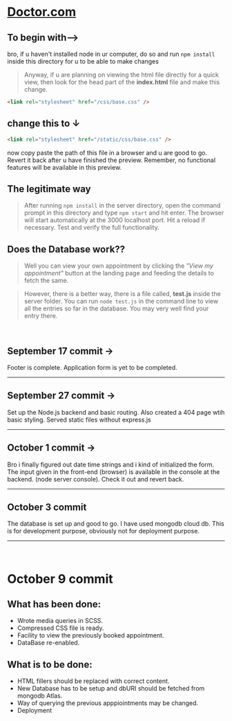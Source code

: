 # [Doctor.com](https://github.com/mahessh77melo/Doctor.com "Visit the repo")

## To begin with-->

bro, if u haven't installed node in ur computer, do so and run `npm install` inside this directory for u to be able to make changes

> Anyway, if u are planning on viewing the html file directly for a quick view, then look for the head part of the **index.html** file and make this change.

```html
<link rel="stylesheet" href="/css/base.css" />
```

## change this to &darr;

```html
<link rel="stylesheet" href="/static/css/base.css" />
```

now copy paste the path of this file in a browser and u are good to go. Revert it back after u have finished the preview. Remember, no functional features will be available in this preview.

## The legitimate way

> After running `npm install` in the server directory, open the command prompt in this directory and type `npm start` and hit enter.
> The browser will start automatically at the 3000 localhost port. Hit a reload if necessary. Test and verify the full functionality.

## Does the Database work??

> Well you can view your own appointment by clicking the _"View my appointment"_ button at the landing page and feeding the details to fetch the same.

> However, there is a better way, there is a file called, **test.js** inside the server folder. You can run `node test.js` in the command line to view all the entries so far in the database. You may very well find your entry there.

<br/>

## September 17 commit ->

Footer is complete. Application form is yet to be completed.

---

## September 27 commit ->

Set up the Node.js backend and basic routing. Also created a 404 page wtih basic styling.
Served static files without express.js

---

## October 1 commit ->

Bro i finally figured out date time strings and i kind of initialized the form. The input given in the front-end (browser) is available in the console at the backend. (node server console). Check it out and revert back.

---

## October 3 commit

The database is set up and good to go.
I have used mongodb cloud db. This is for development purpose, obviously not for deployment purpose.

---

<br/>

# October 9 commit

## What has been done:

- Wrote media queries in SCSS.
- Compressed CSS file is ready.
- Facility to view the previously booked appointment.
- DataBase re-enabled.

## What is to be done:

- HTML fillers should be replaced with correct content.
- New Database has to be setup and dbURI should be fetched from mongodb Atlas.
- Way of querying the previous apppiointments may be changed.
- Deployment
